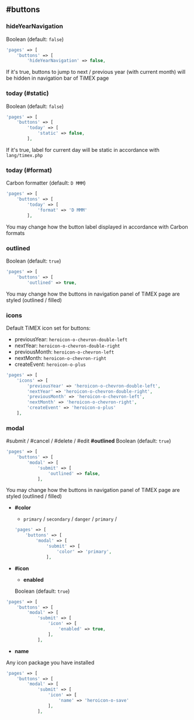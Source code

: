 ## #buttons

### hideYearNavigation
Boolean (default: `false`)
```php
'pages' => [
    'buttons' => [
        'hideYearNavigation' => false,
```
If it's true, buttons to jump to next / previous year (with current month) will be hidden in navigation bar of TiMEX page

### today (#static)
Boolean (default: `false`)
```php
'pages' => [
    'buttons' => [
        'today' => [
            'static' => false,
        ],
```
If it's true, label for current day will be static in accordance with `lang/timex.php`

### today (#format)
Carbon formatter (default: `D MMM`)
```php
'pages' => [
    'buttons' => [
        'today' => [
            'format' => 'D MMM'
        ],
```
You may change how the button label displayed in accordance with Carbon formats

### outlined
Boolean (default: `true`)
```php
'pages' => [
    'buttons' => [
        'outlined' => true,
```
You may change how the buttons in navigation panel of TiMEX page are styled (outlined / filled)

### icons
Default TiMEX icon set for buttons:
  - previousYear: `heroicon-o-chevron-double-left`
  - nextYear: `heroicon-o-chevron-double-right`
  - previousMonth: `heroicon-o-chevron-left`
  - nextMonth: `heroicon-o-chevron-right`
  - createEvent: `heroicon-o-plus`
```php
'pages' => [
    'icons' => [
        'previousYear' => 'heroicon-o-chevron-double-left',
        'nextYear' => 'heroicon-o-chevron-double-right',
        'previousMonth' => 'heroicon-o-chevron-left',
        'nextMonth' => 'heroicon-o-chevron-right',
        'createEvent' => 'heroicon-o-plus'
    ],
```
### modal
#submit / #cancel / #delete / #edit
**#outlined**
Boolean (default: `true`)
```php
'pages' => [
    'buttons' => [
        'modal' => [
            'submit' => [
                'outlined' => false,
            ],
```
You may change how the buttons in navigation panel of TiMEX page are styled (outlined / filled)

  - **#color**
    - `primary` / `secondary` / `danger` / `primary` / 
    ```php
    'pages' => [
        'buttons' => [
            'modal' => [
                'submit' => [
                    'color' => 'primary',
                ],
    ```
  - **#icon**
    - **enabled**

    Boolean (default: `true`)
  ```php
  'pages' => [
      'buttons' => [
          'modal' => [
              'submit' => [
                  'icon' => [
                      'enabled' => true,
                  ],
              ],
  ```
  - **name**

  Any icon package you have installed
  ```php
  'pages' => [
      'buttons' => [
          'modal' => [
              'submit' => [
                  'icon' => [
                      'name' => 'heroicon-o-save'
                  ],
              ],
  ```
